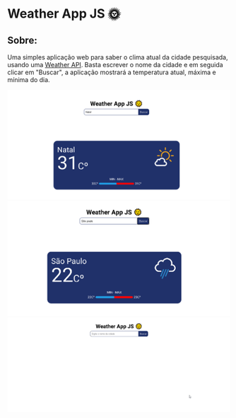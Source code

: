 # Weather App JS 🌞

## Sobre: 
Uma simples aplicação web para saber o clima atual da cidade pesquisada, usando uma <a href="https://openweathermap.org/api" target="_blank">Weather API</a>. Basta escrever o nome da cidade e em seguida clicar em "Buscar", a aplicação mostrará a temperatura atual, máxima e mínima do dia.


<img src="./img/Screenshot_1.png"/>
<img src="./img/Screenshot_2.png"/>
<img src="./img/gif.gif"/>